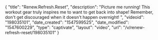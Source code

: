 {
    "title": "Renew.Refresh.Reset",
    "description": "Picture me running! This workout gear truly inspires me to want to get back into shape! Remember, don't get discouraged when it doesn't happen overnight! ",
    "videoid": "198035101",
    "date_created": "1547599525",
    "date_modified": "1547600229",
    "type": "captivate",
    "layout": "video",
    "url": "\/v\/renew-refresh-reset\/198035101"
}
